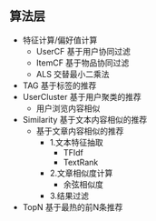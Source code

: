 ## 算法层
- 特征计算/偏好值计算
  - UserCF 基于用户协同过滤
  - ItemCF 基于物品协同过滤
  - ALS 交替最小二乘法
- TAG 基于标签的推荐
- UserCluster 基于用户聚类的推荐
  - 用户浏览内容相似
- Similarity 基于文本内容相似的推荐
  - 基于文章内容相似的推荐
    - 1.文本特征抽取
      - TFIdf
      - TextRank
    - 2.文章相似度计算
      - 余弦相似度
    - 3.结果过滤
- TopN 基于最热的前N条推荐

